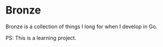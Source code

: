 # Bronze

Bronze is a collection of things I long for when I develop in Go.

PS: This is a learning project.